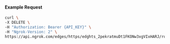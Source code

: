 <!-- Code generated for API Clients. DO NOT EDIT. -->

#### Example Request

```bash
curl \
-X DELETE \
-H "Authorization: Bearer {API_KEY}" \
-H "Ngrok-Version: 2" \
https://api.ngrok.com/edges/https/edghts_2pekratmuDt1FKONw3xgVIxHARJ/routes/edghtsrt_2pekrbCHG5g2A7QidRglTMmKPOJ/websocket_tcp_converter
```

